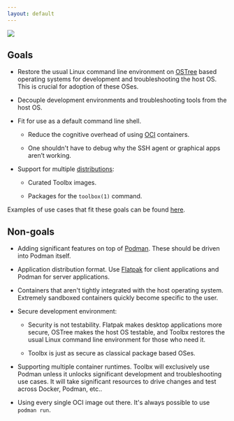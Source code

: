 ```yaml
---
layout: default
---
```


<picture class="full pixels">
    <source srcset="../assets/goals-dark.gif" media="(prefers-color-scheme: dark)">
    <img src="../assets/goals.gif">
</picture>

## Goals

- Restore the usual Linux command line environment on [OSTree](https://ostreedev.github.io/ostree/) based operating systems for development and troubleshooting the host OS. This is crucial for adoption of these OSes.

- Decouple development environments and troubleshooting tools from the host OS.

- Fit for use as a default command line shell.

  - Reduce the cognitive overhead of using [OCI](https://opencontainers.org/) containers.

  - One shouldn't have to debug why the SSH agent or graphical apps aren’t working.

- Support for multiple [distributions](/distros):

  - Curated Toolbx images.

  - Packages for the `toolbox(1)` command.

Examples of use cases that fit these goals can be found [here](/use).

## Non-goals

- Adding significant features on top of [Podman](https://podman.io/). These should be driven into Podman itself.

- Application distribution format. Use [Flatpak](https://flatpak.org/) for client applications and Podman for server applications.

- Containers that aren't tightly integrated with the host operating system. Extremely sandboxed containers quickly become specific to the user.

- Secure development environment:

  - Security is not testability. Flatpak makes desktop applications more secure, OSTree makes the host OS testable, and Toolbx restores the usual Linux command line environment for those who need it.

  - Toolbx is just as secure as classical package based OSes.

- Supporting multiple container runtimes. Toolbx will exclusively use Podman unless it unlocks significant development and troubleshooting use cases. It will take significant resources to drive changes and test across Docker, Podman, etc..

- Using every single OCI image out there. It's always possible to use `podman run`.
